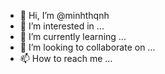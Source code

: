 - 👋 Hi, I’m @minhthqnh
- 👀 I’m interested in ...
- 🌱 I’m currently learning ...
- 💞️ I’m looking to collaborate on ...
- 📫 How to reach me ...

<!---
minhthqnh/minhthqnh is a ✨ special ✨ repository because its `README.md` (this file) appears on your GitHub profile.
You can click the Preview link to take a look at your changes.
--->
